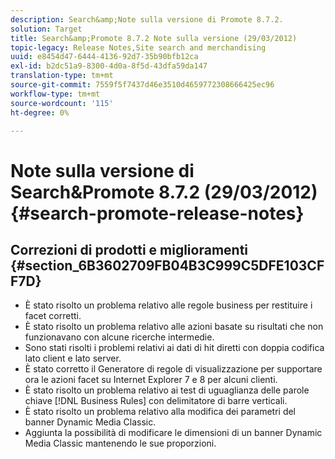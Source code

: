```yaml
---
description: Search&amp;Note sulla versione di Promote 8.7.2.
solution: Target
title: Search&amp;Promote 8.7.2 Note sulla versione (29/03/2012)
topic-legacy: Release Notes,Site search and merchandising
uuid: e8454d47-6444-4136-92d7-35b90bfb12ca
exl-id: b2dc51a9-8300-4d0a-8f5d-43dfa59da147
translation-type: tm+mt
source-git-commit: 7559f5f7437d46e3510d4659772308666425ec96
workflow-type: tm+mt
source-wordcount: '115'
ht-degree: 0%

---
```


# Note sulla versione di Search&amp;Promote 8.7.2 (29/03/2012){#search-promote-release-notes}

## Correzioni di prodotti e miglioramenti {#section_6B3602709FB04B3C999C5DFE103CFF7D}

* È stato risolto un problema relativo alle regole business per restituire i facet corretti.
* È stato risolto un problema relativo alle azioni basate su risultati che non funzionavano con alcune ricerche intermedie.
* Sono stati risolti i problemi relativi ai dati di hit diretti con doppia codifica lato client e lato server.
* È stato corretto il Generatore di regole di visualizzazione per supportare ora le azioni facet su Internet Explorer 7 e 8 per alcuni clienti.
* È stato risolto un problema relativo ai test di uguaglianza delle parole chiave [!DNL Business Rules] con delimitatore di barre verticali.
* È stato risolto un problema relativo alla modifica dei parametri del banner Dynamic Media Classic.
* Aggiunta la possibilità di modificare le dimensioni di un banner Dynamic Media Classic mantenendo le sue proporzioni.

